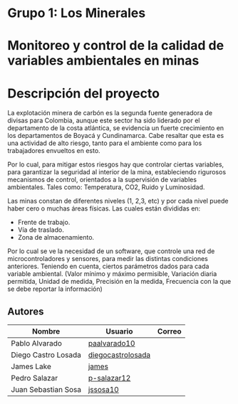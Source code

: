 # Grupo 1: Los Minerales 

# Monitoreo y control de la calidad de variables ambientales en minas 

# Descripción del proyecto
La explotación minera de carbón es la segunda fuente generadora de divisas para Colombia, aunque este sector ha sido liderado por el departamento de la costa atlántica, se evidencia un fuerte crecimiento en los departamentos de Boyacá y Cundinamarca. Cabe resaltar que esta es una actividad de alto riesgo, tanto para el ambiente como para los trabajadores envueltos en esto. 

Por lo cual, para mitigar estos riesgos hay que controlar ciertas variables, para garantizar la seguridad al interior de la mina, estableciendo rigurosos mecanismos de control, orientados a la supervisión de variables ambientales. Tales como: Temperatura, CO2, Ruido y Luminosidad.

Las minas constan de diferentes niveles (1, 2,3, etc) y por cada nivel puede haber cero o muchas áreas físicas. Las cuales están divididas en:
* Frente de trabajo.
* Vía de traslado.
* Zona de almacenamiento.

Por lo cual se ve la necesidad de un software, que controle una red de microcontroladores y sensores, para medir las distintas condiciones anteriores. Teniendo en cuenta, ciertos parámetros dados para cada variable ambiental. (Valor mínimo y máximo permisible,
Variación diaria permitida, Unidad de medida, Precisión en la medida, Frecuencia con la que se debe reportar la información)

## Autores
|Nombre| Usuario |Correo|
-------|---------|---------|
|Pablo Alvarado|[paalvarado10](https://github.com/paalvarado10)||
|Diego Castro Losada|[diegocastrolosada](https://github.com/diegocastrolosada)||
|James Lake|[james]()||
|Pedro Salazar|[p-salazar12](https://github.com/p-salazar12)||
|Juan Sebastian Sosa|[jssosa10](https://github.com/jssosa10)||



